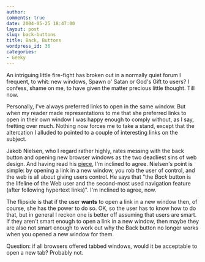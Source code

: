```yaml
---
author:
comments: true
date: 2004-05-25 18:47:00
layout: post
slug: back-buttons
title: Back, Buttons
wordpress_id: 36
categories:
- Geeky
---
```


An intriguing little fire-fight has broken out in a normally quiet forum I frequent, to whit: new windows, Spawn o' Satan or God's Gift to users? I confess, shame on me, to have given the matter precious little thought. Till now.

Personally, I've always preferred links to open in the same window. But when my reader made representations to me that she preferred links to open in their own window I was happy enough to comply without, as I say, fretting over much. Nothing now forces me to take a stand, except that the altercation I alluded to pointed to a couple of interesting links on the subject.

Jakob Nielsen, who I regard rather highly, rates messing with the back button and opening new browser windows as the two deadliest sins of web design. And having read his [piece](http://www.useit.com/alertbox/990530.html), I'm inclined to agree. Nielsen's point is simple: by opening a link in a new window, you rob the user of control, and the web is all about giving users control. He says that "the _Back_ button is the lifeline of the Web user and the second-most used navigation feature (after following hypertext links)". I'm inclined to agree, now.

The flipside is that if the user **wants** to open a link in a new window then, of course, she has the power to do so. OK, so the user has to know how to do that, but in general I reckon one is better off assuming that users are smart. If they aren't smart enough to open a link in a new window, then maybe they are also not smart enough to work out why the Back button no longer works when you opened a new window for them.

Question: if all browsers offered tabbed windows, would it be acceptable to open a new tab? Probably not.

